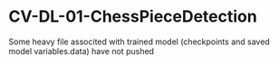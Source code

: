 # CV-DL-01-ChessPieceDetection

Some heavy file associted with trained model (checkpoints and saved model variables.data) have not pushed